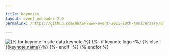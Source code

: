 ```yaml
---

title: Keynotes
layout: event_noheader-2.0
permalink: /https://github.com/OWASP/www-event-2021-20th-Anniversary/blob/master/_data/keynotes.yml/

---
```

<section class="member-list">
{% for keynote in site.data.keynote %}
{%- if keynote.logo -%}
<div style="float:left;"><a href="{{keynote.url}}" class="keynote-logo" style="filter:none;"><img src="{{keynote.logo}}"/></a></div>
{% else %}
<div style="float:left;"><a href="{{keynote.url}}" class="keynote-logo" style="filter:none;">{{keynote.name}}</a></div>
{%- endif -%}
{% endfor %}
</section>
